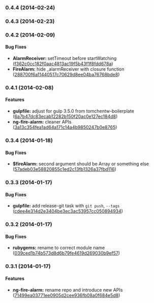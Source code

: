 <a name="0.4.4"></a>
### 0.4.4 (2014-02-24)


<a name="0.4.3"></a>
### 0.4.3 (2014-02-23)


<a name="0.4.2"></a>
### 0.4.2 (2014-02-09)


#### Bug Fixes

* **AlarmReceiver:** setTimeout before startWatching ([f362c0cc182f0aac4813ac19f5b43f1f8fdd678a](https://github.com/tomchentw/ng-fire-alarm/commit/f362c0cc182f0aac4813ac19f5b43f1f8fdd678a))
* **FireAlarm:** hide _alarmReceiver with closure function ([288700f6a11440517c70629d8ee04ba76768bde8](https://github.com/tomchentw/ng-fire-alarm/commit/288700f6a11440517c70629d8ee04ba76768bde8))


<a name="0.4.1"></a>
### 0.4.1 (2014-02-08)


#### Features

* **gulpfile:** adjust for gulp 3.5.0 from tomchentw-boilerplate ([6a7b47dc83ecab12282b150f20ac0e127ec184d8](https://github.com/tomchentw/ng-fire-alarm/commit/6a7b47dc83ecab12282b150f20ac0e127ec184d8))
* **ng-fire-alarm:** cleaner APIs ([3a13c354fea1ad64a171c14a4b9850247b0e8765](https://github.com/tomchentw/ng-fire-alarm/commit/3a13c354fea1ad64a171c14a4b9850247b0e8765))


<a name="0.3.4"></a>
### 0.3.4 (2014-01-18)


#### Bug Fixes

* **$fireAlarm:** second argument should be Array or something else ([57adeb03e58820855c1ed2c13fb1326a37fbd116](https://github.com/tomchentw/ng-fire-alarm/commit/57adeb03e58820855c1ed2c13fb1326a37fbd116))


<a name="0.3.3"></a>
### 0.3.3 (2014-01-17)


#### Bug Fixes

* **gulpfile:** add release-git task with `git push`, `--tags` ([cdee4e314d2e3404be3ec3ac53957cc050894934](https://github.com/tomchentw/ng-fire-alarm/commit/cdee4e314d2e3404be3ec3ac53957cc050894934))


<a name="0.3.2"></a>
### 0.3.2 (2014-01-17)


#### Bug Fixes

* **rubygems:** rename to correct module name ([039ced1b74b573d8d6b79fe4619d269030b9ef57](https://github.com/tomchentw/ng-fire-alarm/commit/039ced1b74b573d8d6b79fe4619d269030b9ef57))


<a name="0.3.1"></a>
### 0.3.1 (2014-01-17)


#### Features

* **ng-fire-alarm:** rename repo and introduce new APIs ([71499ea03771ee0905d2cee936fb08a0f684e5d8](https://github.com/tomchentw/ng-fire-alarm/commit/71499ea03771ee0905d2cee936fb08a0f684e5d8))

